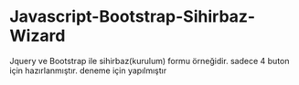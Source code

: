 # Javascript-Bootstrap-Sihirbaz-Wizard
Jquery ve Bootstrap ile sihirbaz(kurulum) formu örneğidir.
sadece 4 buton için hazırlanmıştır. deneme için yapılmıştır

